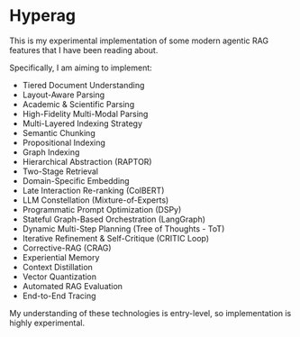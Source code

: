 # Hyperag

This is my experimental implementation of some modern agentic RAG features that I have been reading about. 

Specifically, I am aiming to implement:
- Tiered Document Understanding
- Layout-Aware Parsing
- Academic & Scientific Parsing
- High-Fidelity Multi-Modal Parsing
- Multi-Layered Indexing Strategy
- Semantic Chunking
- Propositional Indexing
- Graph Indexing
- Hierarchical Abstraction (RAPTOR)
- Two-Stage Retrieval
- Domain-Specific Embedding
- Late Interaction Re-ranking (ColBERT)
- LLM Constellation (Mixture-of-Experts)
- Programmatic Prompt Optimization (DSPy)
- Stateful Graph-Based Orchestration (LangGraph)
- Dynamic Multi-Step Planning (Tree of Thoughts - ToT)
- Iterative Refinement & Self-Critique (CRITIC Loop)
- Corrective-RAG (CRAG)
- Experiential Memory
- Context Distillation
- Vector Quantization
- Automated RAG Evaluation
- End-to-End Tracing

My understanding of these technologies is entry-level, so implementation is highly experimental.